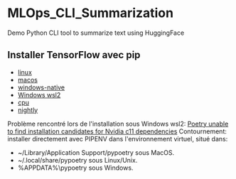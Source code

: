 # MLOps_CLI_Summarization
Demo Python CLI tool to summarize text using HuggingFace

## Installer TensorFlow avec pip
- [linux](https://www.tensorflow.org/?hl=fr#linux)
- [macos](https://www.tensorflow.org/?hl=fr#macos)
- [windows-native](https://www.tensorflow.org/?hl=fr#windows-native)
- [Windows wsl2](https://www.tensorflow.org/?hl=fr#windows-wsl2)
- [cpu](https://www.tensorflow.org/?hl=fr#cpu)
- [nightly](https://www.tensorflow.org/?hl=fr#nightly)

Problème rencontré lors de l'installation sous Windows wsl2: [Poetry unable to find installation candidates for Nvidia c11 dependencies](https://github.com/python-poetry/poetry/issues/6939)
Contournement: installer directement avec PIPENV dans l'environnement virtuel, situé dans:
- ~/Library/Application Support/pypoetry sous MacOS.
- ~/.local/share/pypoetry sous Linux/Unix.
- %APPDATA%\pypoetry sous Windows.
